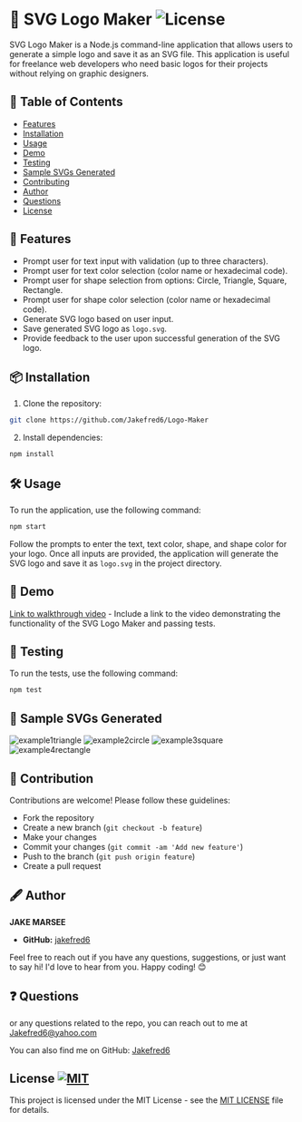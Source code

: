# 🎨 SVG Logo Maker  ![License](https://img.shields.io/badge/License-MIT-blue)

SVG Logo Maker is a Node.js command-line application that allows users to generate a simple logo and save it as an SVG file. This application is useful for freelance web developers who need basic logos for their projects without relying on graphic designers.

## 🎯 Table of Contents
- [Features](#-features)
- [Installation](#%EF%B8%8F-installation)
- [Usage](#%EF%B8%8F-usage)
- [Demo](#-demo)
- [Testing](#-testing)
- [Sample SVGs Generated](#-sample-svgs-generated)
- [Contributing](#-contributing)
- [Author](#%EF%B8%8F-author)
- [Questions](#-questions)
- [License](#-license)

## 🚀 Features

- Prompt user for text input with validation (up to three characters).
- Prompt user for text color selection (color name or hexadecimal code).
- Prompt user for shape selection from options: Circle, Triangle, Square, Rectangle.
- Prompt user for shape color selection (color name or hexadecimal code).
- Generate SVG logo based on user input.
- Save generated SVG logo as `logo.svg`.
- Provide feedback to the user upon successful generation of the SVG logo.

## 📦 Installation

1. Clone the repository:

```bash
git clone https://github.com/Jakefred6/Logo-Maker
```

2. Install dependencies:

```bash
npm install
```

## 🛠️ Usage

To run the application, use the following command:

```bash
npm start
```

Follow the prompts to enter the text, text color, shape, and shape color for your logo. Once all inputs are provided, the application will generate the SVG logo and save it as `logo.svg` in the project directory.

## 📸 Demo

[Link to walkthrough video](#) - Include a link to the video demonstrating the functionality of the SVG Logo Maker and passing tests.

## 🧪 Testing

To run the tests, use the following command:

```bash
npm test
```

## 📄 Sample SVGs Generated
![example1triangle](https://github.com/Jakefred6/Logo-Maker/assets/142133969/ace66ce4-1047-42cb-941e-38477cfff2bc)
![example2circle](https://github.com/Jakefred6/Logo-Maker/assets/142133969/97b80c5a-4522-4dff-97fb-ccbd5c02b685)
![example3square](https://github.com/Jakefred6/Logo-Maker/assets/142133969/dd3d448f-be50-4e4a-8f26-404dead9d6d6)
![example4rectangle](https://github.com/Jakefred6/Logo-Maker/assets/142133969/d763f85c-e311-4109-9626-8355cac016cd)



## 🤝 Contribution
Contributions are welcome! Please follow these guidelines:
- Fork the repository
- Create a new branch (`git checkout -b feature`)
- Make your changes
- Commit your changes (`git commit -am 'Add new feature'`)
- Push to the branch (`git push origin feature`)
- Create a pull request

## 🖋 Author ️

**JAKE MARSEE**
- **GitHub:** [jakefred6](https://github.com/jakefred6)

Feel free to reach out if you have any questions, suggestions, or just want to say hi! I'd love to hear from you. Happy coding! 😊

## ❓ Questions
or any questions related to the repo, you can reach out to me at [Jakefred6@yahoo.com](mailto:Jakefred6@yahoo.com)

You can also find me on GitHub: [Jakefred6](https://github.com/Jakefred6/)


## License  [![MIT](https://img.shields.io/badge/License-MIT-blue)](#license)
This project is licensed under the MIT License - see the [MIT LICENSE](LICENSE) file for details.